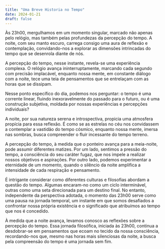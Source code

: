 ```yaml
---
title: "Uma Breve Historia no Tempo"
date: 2024-01-21
draft: false
---
```


Às 23h00, mergulhamos em um momento singular, marcado não apenas pelo relógio, mas também pelas profundezas da percepção do tempo. A noite, com seu manto escuro, carrega consigo uma aura de reflexão e contemplação, convidando-nos a explorar as dimensões intrincadas do tempo que se desenrola diante de nós.

A percepção do tempo, nesse instante, revela-se uma experiência complexa. O relógio avança ininterruptamente, marcando cada segundo com precisão implacável, enquanto nossa mente, em constante diálogo com a noite, tece uma teia de pensamentos que se entrelaçam com as horas que se dissipam.

Nesse ponto específico do dia, podemos nos perguntar: o tempo é uma corrente linear, fluindo inexoravelmente do passado para o futuro, ou é uma construção subjetiva, moldada por nossas experiências e percepções individuais?

A noite, por sua natureza serena e introspectiva, propicia uma atmosfera propícia para essa reflexão. É como se as estrelas no céu nos convidassem a contemplar a vastidão do tempo cósmico, enquanto nossa mente, imersa nas sombras, busca compreender o fluir incessante do tempo terreno.

A percepção do tempo, à medida que o ponteiro avança para a meia-noite, pode assumir diferentes matizes. Por um lado, sentimos a pressão do tempo, a consciência do seu caráter fugaz, que nos impele a realizar nossos objetivos e aspirações. Por outro lado, podemos experimentar a eternidade de um momento, quando o silêncio da noite amplifica a intensidade de cada respiração e pensamento.

É intrigante considerar como diferentes culturas e filosofias abordam a questão do tempo. Algumas encaram-no como um ciclo interminável, outras como uma seta direcionada para um destino final. No entanto, independente da perspectiva adotada, o momento das 23h00 serve como uma pausa na jornada temporal, um instante em que somos desafiados a confrontar nossa própria existência e o significado que atribuímos ao tempo que nos é concedido.

À medida que a noite avança, levamos conosco as reflexões sobre a percepção do tempo. Essa jornada filosófica, iniciada às 23h00, continua a desdobrar-se em pensamentos que ecoam no tecido da nossa consciência, recordando-nos que, mesmo nas horas mais silenciosas da noite, a busca pela compreensão do tempo é uma jornada sem fim.
